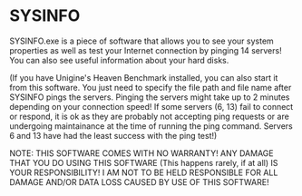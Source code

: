 # SYSINFO
SYSINFO.exe is a piece of software that allows you to see your system properties as well as test your Internet connection by pinging 14 servers! 
You can also see useful information about your hard disks. 

(If you have Unigine's Heaven Benchmark installed, you can also start it from this software. You just need to specify the file path and file name after SYSINFO pings the servers. 
Pinging the servers might take up to 2 minutes depending on your connection speed! If some servers (6, 13) fail to connect or respond, it is ok as they are probably not accepting 
ping requests or are undergoing maintainance at the time of running the ping command. Servers 6 and 13 have had the least success with the ping test!)

NOTE: THIS SOFTWARE COMES WITH NO WARRANTY! ANY DAMAGE THAT YOU DO USING THIS SOFTWARE (This happens rarely, if at all) IS YOUR RESPONSIBILITY! I AM NOT TO BE HELD RESPONSIBLE FOR ALL DAMAGE AND/OR DATA LOSS CAUSED BY USE OF THIS SOFTWARE!
